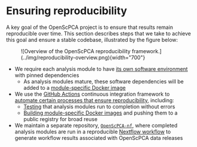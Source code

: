 # Ensuring reproducibility

A key goal of the OpenScPCA project is to ensure that results remain reproducible over time.
This section describes steps that we take to achieve this goal and ensure a stable codebase, illustrated by the figure below:

<figure markdown="span">
    ![Overview of the OpenScPCA reproducibility framework.](../img/reproducibility-overview.png){width="700"}
</figure>

- We require each analysis module to have [its own software environment](./managing-software/index.md) with pinned dependencies
    - As analysis modules mature, these software dependencies will be added to a [module-specific Docker image](./docker/docker-images.md)
- We use the [GitHub Actions](https://docs.github.com/en/actions) continuous integration framework to [automate certain processes that ensure reproducibility](./workflows/index.md), including:
    - [Testing](./workflows/run-module-gha.md) that analysis modules run to completion without errors
    - [Building module-specific Docker images](./workflows/build-docker-gha.md) and pushing them to a public registry for broad reuse
- We maintain a separate repository, [`OpenScPCA-nf`](./openscpca-nf/index.md), where completed analysis modules are run in a reproducible [Nextflow workflow](https://www.nextflow.io/) to generate workflow results associated with OpenScPCA data releases
